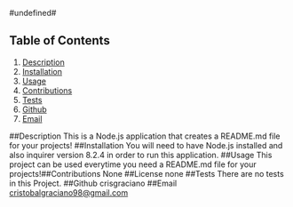 #undefined#
## Table of Contents
1. [Description](#description)
2. [Installation](#installation)
3. [Usage](#usage)
4. [Contributions](#contributions)
6. [Tests](#tests)
7. [Github](#github)
8. [Email](#email)

##Description
This is a Node.js application that creates a README.md file for your projects!
##Installation
You will need to have Node.js installed and also inquirer version 8.2.4 in order to run this application.
##Usage
This project can be used everytime you need a README.md file for your projects!##Contributions
None
##License
none
##Tests
There are no tests in this Project.
##Github
crisgraciano
##Email
cristobalgraciano98@gmail.com
